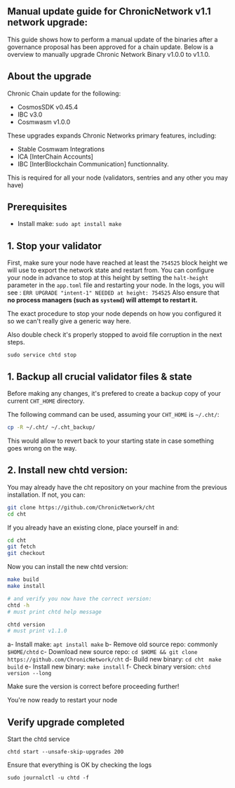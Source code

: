 ## Manual update guide for ChronicNetwork v1.1 network upgrade:

This guide shows how to perform a manual update of the binaries after a governance proposal has been approved for a chain update.
Below is a overview to manually upgrade Chronic Network Binary v1.0.0 to v1.1.0.

## About the upgrade

Chronic Chain update for the following:
- CosmosSDK v0.45.4
- IBC v3.0
- Cosmwasm v1.0.0

These upgrades expands Chronic Networks primary features, including:
- Stable Cosmwam Integrations
- ICA [InterChain Accounts]
- IBC [InterBlockchain Communication]
functionnality.

This is required for all your node (validators, sentries and any other you may have)

## Prerequisites

- Install make: ```sudo apt install make```

## 1. Stop your validator
First, make sure your node have reached at least the `754525` block height we will use to export the network state and restart from. You can configure your node in advance to stop at this height by setting the `halt-height` parameter in the `app.toml` file and restarting your node.
In the logs, you will see : `ERR UPGRADE "intent-1" NEEDED at height: 754525`
Also ensure that **no process managers (such as `systemd`) will attempt to restart it.**

The exact procedure to stop your node depends on how you configured it so we can't really give a generic way here.

Also double check it's properly stopped to avoid file corruption in the next steps.

```
sudo service chtd stop
```

## 1. Backup all crucial validator files & state  

Before making any changes, it's prefered to create a backup copy of your current `CHT_HOME` directory.

The following command can be used, assuming your `CHT_HOME` is `~/.cht/`:

```bash
cp -R ~/.cht/ ~/.cht_backup/
```

This would allow to revert back to your starting state in case something goes wrong on the way.
 

## 2. Install new chtd version:

You may already have the cht repository on your machine from the previous installation. If not, you can:

```bash
git clone https://github.com/ChronicNetwork/cht
cd cht
```

If you already have an existing clone, place yourself in and:

```bash
cd cht
git fetch
git checkout
```

Now you can install the new chtd version:

```bash
make build
make install

# and verify you now have the correct version:
chtd -h
# must print chtd help message

chtd version
# must print v1.1.0
```


a- Install make: `apt install make`
b- Remove old source repo: commonly `$HOME/chtd`
c- Download new source repo: `cd $HOME && git clone https://github.com/ChronicNetwork/cht`
d- Build new binary: 
`cd cht `
`make build`
e- Install new binary: `make install`
f- Check binary version: `chtd version --long`

Make sure the version is correct before proceeding further!

You're now ready to restart your node


## Verify upgrade completed

Start the chtd service

```
chtd start --unsafe-skip-upgrades 200
```

Ensure that everything is OK by checking the logs 

```
sudo journalctl -u chtd -f
```
